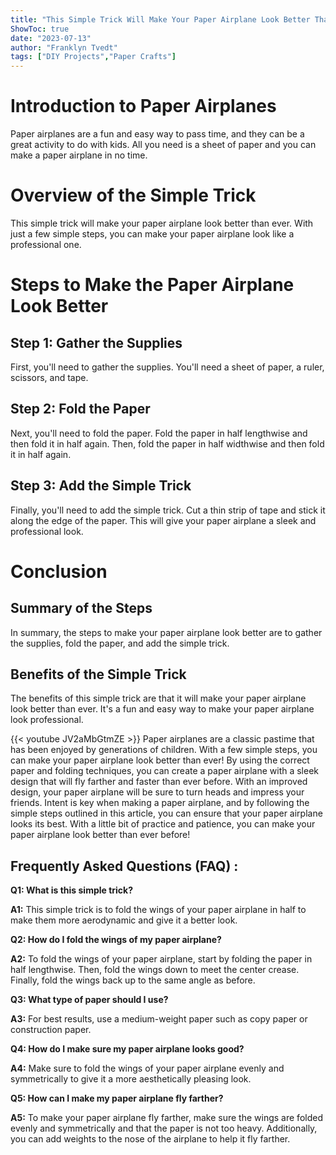 ```yaml
---
title: "This Simple Trick Will Make Your Paper Airplane Look Better Than Ever!"
ShowToc: true 
date: "2023-07-13"
author: "Franklyn Tvedt" 
tags: ["DIY Projects","Paper Crafts"]
---
```

# Introduction to Paper Airplanes

Paper airplanes are a fun and easy way to pass time, and they can be a great activity to do with kids. All you need is a sheet of paper and you can make a paper airplane in no time. 

# Overview of the Simple Trick

This simple trick will make your paper airplane look better than ever. With just a few simple steps, you can make your paper airplane look like a professional one. 

# Steps to Make the Paper Airplane Look Better

## Step 1: Gather the Supplies

First, you'll need to gather the supplies. You'll need a sheet of paper, a ruler, scissors, and tape. 

## Step 2: Fold the Paper

Next, you'll need to fold the paper. Fold the paper in half lengthwise and then fold it in half again. Then, fold the paper in half widthwise and then fold it in half again. 

## Step 3: Add the Simple Trick

Finally, you'll need to add the simple trick. Cut a thin strip of tape and stick it along the edge of the paper. This will give your paper airplane a sleek and professional look. 

# Conclusion

## Summary of the Steps

In summary, the steps to make your paper airplane look better are to gather the supplies, fold the paper, and add the simple trick. 

## Benefits of the Simple Trick

The benefits of this simple trick are that it will make your paper airplane look better than ever. It's a fun and easy way to make your paper airplane look professional.

{{< youtube JV2aMbGtmZE >}} 
Paper airplanes are a classic pastime that has been enjoyed by generations of children. With a few simple steps, you can make your paper airplane look better than ever! By using the correct paper and folding techniques, you can create a paper airplane with a sleek design that will fly farther and faster than ever before. With an improved design, your paper airplane will be sure to turn heads and impress your friends. Intent is key when making a paper airplane, and by following the simple steps outlined in this article, you can ensure that your paper airplane looks its best. With a little bit of practice and patience, you can make your paper airplane look better than ever before!

## Frequently Asked Questions (FAQ) :
**Q1: What is this simple trick?**

**A1:** This simple trick is to fold the wings of your paper airplane in half to make them more aerodynamic and give it a better look.

**Q2: How do I fold the wings of my paper airplane?**

**A2:** To fold the wings of your paper airplane, start by folding the paper in half lengthwise. Then, fold the wings down to meet the center crease. Finally, fold the wings back up to the same angle as before.

**Q3: What type of paper should I use?**

**A3:** For best results, use a medium-weight paper such as copy paper or construction paper.

**Q4: How do I make sure my paper airplane looks good?**

**A4:** Make sure to fold the wings of your paper airplane evenly and symmetrically to give it a more aesthetically pleasing look.

**Q5: How can I make my paper airplane fly farther?**

**A5:** To make your paper airplane fly farther, make sure the wings are folded evenly and symmetrically and that the paper is not too heavy. Additionally, you can add weights to the nose of the airplane to help it fly farther.





